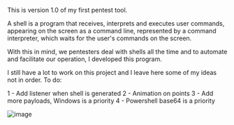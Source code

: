 This is version 1.0 of my first pentest tool. 

A shell is a program that receives, interprets and executes user commands, appearing on the screen as a command line, represented by a command interpreter, which waits for the user's commands on the screen.

With this in mind, we pentesters deal with shells all the time and to automate and facilitate our operation, I developed this program.

I still have a lot to work on this project and I leave here some of my ideas not in order. To do:

1 - Add listener when shell is generated
2 - Animation on points
3 - Add more payloads, Windows is a priority 
4 - Powershell base64 is a priority

![image](https://github.com/user-attachments/assets/7d81724c-524a-484a-98af-80db39dd0203)
